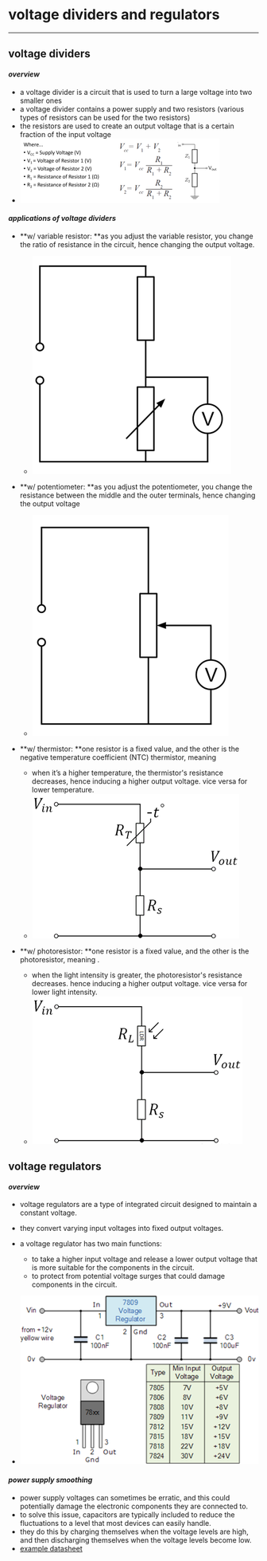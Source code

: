 # voltage dividers and regulators

***

## voltage dividers

#### _overview_

- a voltage divider is a circuit that is used to turn a large voltage into two smaller ones
- a voltage divider contains a power supply and two resistors (various types of resistors can be used for the two resistors)
- the resistors are used to create an output voltage that is a certain fraction of the input voltage
- ![](images/image_1.13cc2513.png)



#### _applications of voltage dividers_

- **w/ variable resistor: **as you adjust the variable resistor, you change the ratio of resistance in the circuit, hence changing the output voltage.
  - ![](images/image_2.474d1742.png)

- **w/ potentiometer: **as you adjust the potentiometer, you change the resistance between the middle and the outer terminals, hence changing the output voltage
  - ![](images/image_3.9636fe02.png)

- **w/ thermistor: **one resistor is a fixed value, and the other is the negative temperature coefficient (NTC) thermistor, meaning <!--[if mathML]><mml:math xmlns:mml="http://www.w3.org/1998/Math/MathML"><mml:mo>∆</mml:mo><mml:mi>T</mml:mi><mml:mo>∝</mml:mo><mml:mrow><mml:mn>1</mml:mn><mml:mo>/</mml:mo><mml:mi>R</mml:mi></mml:mrow></mml:math><![endif]-->
  - when it’s a higher temperature, the thermistor's resistance decreases, hence inducing a higher output voltage. vice versa for lower temperature.
  - ![](images/image_4.f127f373.png)

- **w/ photoresistor: **one resistor is a fixed value, and the other is the photoresistor, meaning <!--[if mathML]><mml:math xmlns:mml="http://www.w3.org/1998/Math/MathML"><mml:mo>∆</mml:mo><mml:mi mathvariant="normal">I</mml:mi><mml:mo>∝</mml:mo><mml:mrow><mml:mn>1</mml:mn><mml:mo>/</mml:mo><mml:mi>R</mml:mi></mml:mrow></mml:math><![endif]-->.
  - when the light intensity is greater, the photoresistor's resistance decreases. hence inducing a higher output voltage. vice versa for lower light intensity.
  - ![](images/image_5.b600c81f.png)




## voltage regulators

#### _overview_

- voltage regulators are a type of integrated circuit designed to maintain a constant voltage.
- they convert varying input voltages into fixed output voltages.
- a voltage regulator has two main functions:
  - to take a higher input voltage and release a lower output voltage that is more suitable for the components in the circuit.
  - to protect from potential voltage surges that could damage components in the circuit.

- ![](images/image_6.fafa78f2.png)



#### _power supply smoothing_

- power supply voltages can sometimes be erratic, and this could potentially damage the electronic components they are connected to.
- to solve this issue, capacitors are typically included to reduce the fluctuations to a level that most devices can easily handle.
- they do this by charging themselves when the voltage levels are high, and then discharging themselves when the voltage levels become low.
- [example datasheet](https://www.ti.com/lit/an/slta055/slta055.pdf)


